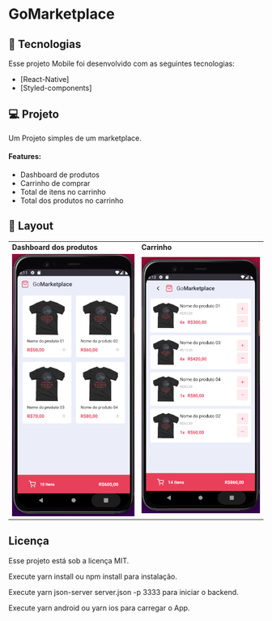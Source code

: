 <h1>GoMarketplace</h1>

## 🚀 Tecnologias

Esse projeto Mobile foi desenvolvido com as seguintes tecnologias:

- [React-Native]
- [Styled-components]

## 💻 Projeto

Um Projeto simples de um  marketplace.
  <h4>Features:</h4>
  <ul>
    <li>Dashboard de produtos</li>
    <li>Carrinho de comprar</li>
    <li>Total de itens no carrinho</li>
    <li>Total dos produtos no carrinho</li>
  </ul>

## 🔖 Layout

<table>
  <tr>
    <td><strong>Dashboard dos produtos</strong></td>
    <td><strong>Carrinho</strong></td>
  <tr>
   <tr>
    <td><img src="screen/screen1.png"></td>
    <td><img src="screen/screen2.png"></td>
  <tr>
</table>

## Licença

Esse projeto está sob a licença MIT.

Execute yarn install ou npm install para instalação.

Execute yarn json-server server.json -p 3333 para iniciar o backend.

Execute yarn android ou yarn ios para carregar o App.

